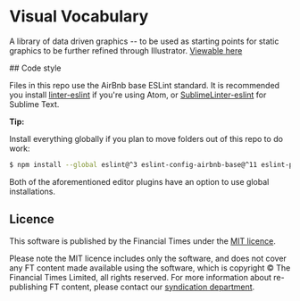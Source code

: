 # Visual Vocabulary

A library of data driven graphics -- to be used as starting points for static graphics to be further refined through Illustrator.
[Viewable here](http://ft-interactive.github.io/visual-vocabulary/)

## Code style

Files in this repo use the AirBnb base ESLint standard. It is recommended you install [linter-eslint][atom]
if you're using Atom, or [SublimeLinter-eslint][sublime] for Sublime Text.

**Tip:**

Install everything globally if you plan to move folders out of this repo to do work:

```bash
$ npm install --global eslint@^3 eslint-config-airbnb-base@^11 eslint-plugin-html eslint-plugin-import
```

Both of the aforementioned editor plugins have an option to use global installations.

## Licence

This software is published by the Financial Times under the [MIT licence](http://opensource.org/licenses/MIT).

Please note the MIT licence includes only the software, and does not cover any FT content made available using the software, which is copyright &copy; The Financial Times Limited, all rights reserved. For more information about re-publishing FT content, please contact our [syndication department](http://syndication.ft.com/).

[atom]: https://atom.io/packages/linter-eslint
[sublime]: https://github.com/roadhump/SublimeLinter-eslint
